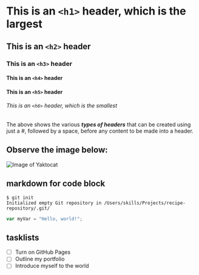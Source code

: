 # This is an `<h1>` header, which is the largest

## This is an `<h2>` header

### This is an `<h3>` header

#### This is an `<h4>` header

#### This is an `<h5>` header

###### This is an `<h6>` header, which is the smallest

The above shows the various **_types of headers_** that can be created using just a #, followed by a space, before any content to be made into a header.

## Observe the image below: 
![Image of Yaktocat](https://octodex.github.com/images/yaktocat.png)

## markdown for code block
```
$ git init
Initialized empty Git repository in /Users/skills/Projects/recipe-repository/.git/
```

``` javascript
var myVar = "Hello, world!";
```

## tasklists
- [ ] Turn on GitHub Pages
- [ ] Outline my portfolio
- [ ] Introduce myself to the world
